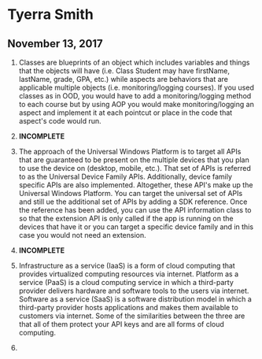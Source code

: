 # Tyerra Smith  
## November 13, 2017  

1. Classes are blueprints of an object which includes variables and things that the 
objects will have (i.e. Class Student may have firstName, lastName, grade, GPA, etc.) 
while aspects are behaviors that are applicable multiple objects (i.e. monitoring/logging 
courses). If you used classes as in OOD, you would have to add a monitoring/logging method 
to each course but by using AOP you would make monitoring/logging an aspect and implement 
it at each pointcut or place in the code that aspect's code would run.  

2. **INCOMPLETE**  

3. The approach of the Universal Windows Platform is to target all APIs that are guaranteed to 
be present on the multiple devices that you plan to use the device on (desktop, mobile, etc.). 
That set of APIs is referred to as the Universal Device Family APIs. Additionally, device family 
specific APIs are also implemented. Altogether, these API's make up the Universal Windows Platform. 
You can target the universal set of APIs and still ue the additional set of APIs by adding a SDK 
reference. Once the reference has been added, you can use the API information class to so that the 
extension API is only called if the app is running on the devices that have it or you can target a 
specific device family and in this case you would not need an extension.  

4. **INCOMPLETE**  

5. Infrastructure as a service (IaaS) is a form of cloud computing that provides virtualized computing 
resources via internet. Platform as a service (PaaS) is a cloud computing service in which a third-party 
provider delivers hardware and software tools to the users via internet. Software as a service (SaaS) is 
a software distribution model in which a third-party provider hosts applications and makes them available 
to customers via internet. Some of the similarities between the three are that all of them protect your 
API keys and are all forms of cloud computing.  

6.